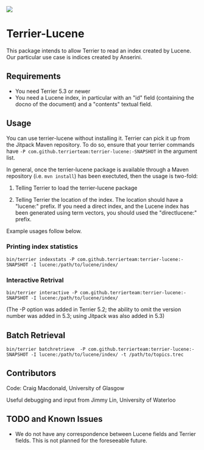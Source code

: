 [![](https://jitpack.io/v/terrierteam/terrier-lucene.svg)](https://jitpack.io/#terrierteam/terrier-lucene)

# Terrier-Lucene

This package intends to allow Terrier to read an index created by Lucene. Our particular use case is indices created by Anserini.

## Requirements

- You need Terrier 5.3 or newer
- You need a Lucene index, in particular with an "id" field (containing the docno of the document) and a "contents" textual field.

## Usage

You can use terrier-lucene without installing it. Terrier can pick it up from the Jitpack Maven repository. To do so, ensure that your terrier commands have `-P com.github.terrierteam:terrier-lucene:-SNAPSHOT` in the argument list. 

In general, once the terrier-lucene package is available through a Maven repository (i.e. `mvn install`) has been exectuted, then the usage is two-fold:
1. Telling Terrier to load the terrier-lucene package

2. Telling Terrier the location of the index. The location should have a "lucene:" prefix. If you need a direct index, and the Lucene index has been generated using term vectors, you should used the "directlucene:" prefix.

Example usages follow below.

### Printing index statistics
```
bin/terrier indexstats -P com.github.terrierteam:terrier-lucene:-SNAPSHOT -I lucene:/path/to/lucene/index/
```

### Interactive Retrival
```
bin/terrier interactive -P com.github.terrierteam:terrier-lucene:-SNAPSHOT -I lucene:/path/to/lucene/index/
```

(The -P option was added in Terrier 5.2; the ability to omit the version number was added in 5.3; using Jitpack was also added in 5.3)

## Batch Retrieval
```
bin/terrier batchretrieve  -P com.github.terrierteam:terrier-lucene:-SNAPSHOT -I lucene:/path/to/lucene/index/ -t /path/to/topics.trec
```


## Contributors

Code: Craig Macdonald, University of Glasgow

Useful debugging and input from Jimmy Lin, University of Waterloo

## TODO and Known Issues

- We do not have any correspondence between Lucene fields and Terrier fields. This is not planned for the foreseeable future.

